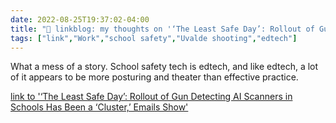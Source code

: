 ```yaml
---
date: 2022-08-25T19:37:02-04:00
title: "🔗 linkblog: my thoughts on '‘The Least Safe Day’: Rollout of Gun Detecting AI Scanners in Schools Has Been a ‘Cluster,’ Emails Show'"
tags: ["link","Work","school safety","Uvalde shooting","edtech"]
---
```

What a mess of a story. School safety tech is edtech, and like edtech, a lot of it appears to be more posturing and theater than effective practice.
 

[link to '‘The Least Safe Day’: Rollout of Gun Detecting AI Scanners in Schools Has Been a ‘Cluster,’ Emails Show'](https://www.vice.com/en/article/5d3dw5/the-least-safe-day-rollout-of-gun-detecting-ai-scanners-in-schools-has-been-a-cluster-emails-show)
